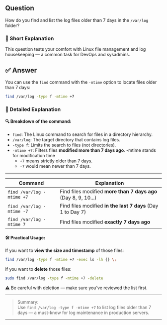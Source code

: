 ## Question  
How do you find and list the log files older than 7 days in the `/var/log` folder?

### 📝 Short Explanation  
This question tests your comfort with Linux file management and log housekeeping — a common task for DevOps and sysadmins.

## ✅ Answer  
You can use the `find` command with the `-mtime` option to locate files older than 7 days:

```bash
find /var/log -type f -mtime +7
```

### 📘 Detailed Explanation  

#### 🔍 Breakdown of the command:

- `find`: The Linux command to search for files in a directory hierarchy.
- `/var/log`: The target directory that contains log files.
- `-type f`: Limits the search to files (not directories).
- `-mtime +7`: Filters files **modified more than 7 days ago**. -mtime stands for modification time
  - `+7` means strictly older than 7 days.
  - `-7` would mean newer than 7 days.

---
| Command                   | Explanation                                                    |
| ------------------------- | -------------------------------------------------------------- |
| `find /var/log -mtime +7` | Find files modified **more than 7 days ago** (Day 8, 9, 10...) |
| `find /var/log -mtime -7` | Find files modified **in the last 7 days** (Day 1 to Day 7)    |
| `find /var/log -mtime 7`  | Find files modified **exactly 7 days ago**                     |

#### 🛠️ Practical Usage:
If you want to **view the size and timestamp** of those files:
```bash
find /var/log -type f -mtime +7 -exec ls -lh {} \;
```

If you want to **delete** those files:
```bash
sudo find /var/log -type f -mtime +7 -delete
```
⚠️ Be careful with deletion — make sure you’ve reviewed the list first.

---

> Summary:  
> Use `find /var/log -type f -mtime +7` to list log files older than 7 days — a must-know for log maintenance in production servers.

---
